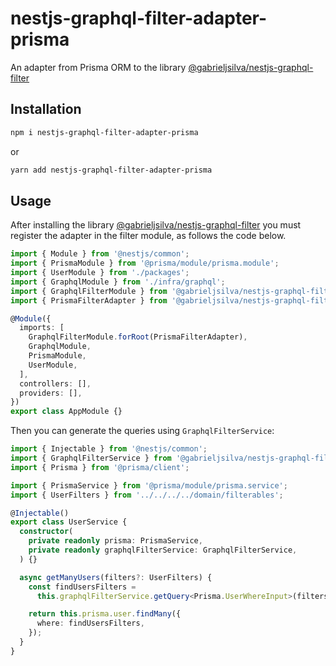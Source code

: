 # nestjs-graphql-filter-adapter-prisma

An adapter from Prisma ORM to the library [@gabrieljsilva/nestjs-graphql-filter](https://www.npmjs.com/package/@gabrieljsilva/nestjs-graphql-filter)
## Installation

```bash
npm i nestjs-graphql-filter-adapter-prisma
```
or
```bash
yarn add nestjs-graphql-filter-adapter-prisma
```

## Usage
After installing the library [@gabrieljsilva/nestjs-graphql-filter](https://www.npmjs.com/package/@gabrieljsilva/nestjs-graphql-filter)
you must register the adapter in the filter module, as follows the code below.

```typescript
import { Module } from '@nestjs/common';
import { PrismaModule } from '@prisma/module/prisma.module';
import { UserModule } from './packages';
import { GraphqlModule } from './infra/graphql';
import { GraphqlFilterModule } from '@gabrieljsilva/nestjs-graphql-filter';
import { PrismaFilterAdapter } from '@gabrieljsilva/nestjs-graphql-filter-adapter-prisma';

@Module({
  imports: [
    GraphqlFilterModule.forRoot(PrismaFilterAdapter),
    GraphqlModule,
    PrismaModule,
    UserModule,
  ],
  controllers: [],
  providers: [],
})
export class AppModule {}
```

Then you can generate the queries using `GraphqlFilterService`: 

```typescript
import { Injectable } from '@nestjs/common';
import { GraphqlFilterService } from '@gabrieljsilva/nestjs-graphql-filter';
import { Prisma } from '@prisma/client';

import { PrismaService } from '@prisma/module/prisma.service';
import { UserFilters } from '../../../../domain/filterables';

@Injectable()
export class UserService {
  constructor(
    private readonly prisma: PrismaService,
    private readonly graphqlFilterService: GraphqlFilterService,
  ) {}

  async getManyUsers(filters?: UserFilters) {
    const findUsersFilters =
      this.graphqlFilterService.getQuery<Prisma.UserWhereInput>(filters);

    return this.prisma.user.findMany({
      where: findUsersFilters,
    });
  }
}
```